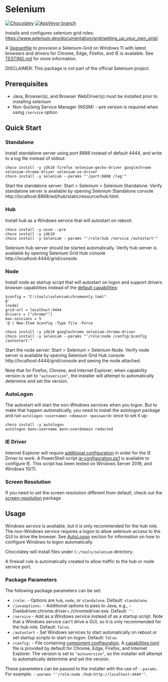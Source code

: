 ﻿# Selenium

[![Chocolatey](https://img.shields.io/chocolatey/dt/selenium.svg)](https://chocolatey.org/packages/Selenium)
[![AppVeyor branch](https://img.shields.io/appveyor/ci/dhoer/choco-selenium/master.svg)](https://ci.appveyor.com/project/dhoer/choco-selenium)

Installs and configures selenium grid roles:
https://www.selenium.dev/documentation/grid/setting_up_your_own_grid/.

A [Vagrantfile](https://github.com/dhoer/choco-selenium/blob/master/Vagrantfile)
to provision a Selenium-Grid on Windows 11 with latest browsers
and drivers for Chrome, Edge, Firefox, and IE is available. See
[TESTING.md](https://github.com/dhoer/choco-selenium/blob/master/TESTING.md)
for more information.

DISCLAIMER: This package is not part of the official Selenium project.

## Prerequisites

- Java, Browser(s), and Browser WebDriver(s) must be installed prior to
installing selenium
- Non-Sucking Service Manager (NSSM) --pre version is required when
using `/service` option

## Quick Start

### Standalone

Install standalone server using port 8888 instead of default 4444,
and write to a log file instead of stdout:

    choco install -y jdk10 firefox selenium-gecko-driver googlechrome selenium-chrome-driver selenium-ie-driver
    choco install -y selenium --params "'/port:8888 /log'"

Start the standalone server: Start > Selenium > Selenium Standalone.
Verify standalone server is available by opening Selenium Standalone
console http://localhost:8888/wd/hub/static/resource/hub.html.

### Hub

Install hub as a Windows service that will autostart on reboot:

    choco install -y nssm --pre
    choco install -y jdk10
    choco install -y selenium --params "'/role:hub /service /autostart'"

Selenium hub server should be started automatically.
Verify hub server is available by opening Selenium Grid Hub console
http://localhost:4444/grid/console.

### Node

Install node as startup script that will autostart on logon and
support drivers browser capabilities instead of the
[default capabilities](https://github.com/dhoer/choco-selenium/blob/master/tools/capabilities.toml):

    $config = "C:\tools\selenium\chromeonly.toml"
    @'
    [node]
    grid-url = localhost:4444
    drivers = ["chrome""]
    max-sessions = 5
    '@ | New-Item $config -Type file -Force

    choco install -y jdk10 googlechrome selenium-chrome-driver
    choco install -y selenium --params "'/role:node /config:$config /autostart'"

Start the node server: Start > Selenium > Selenium Node.
Verify node server is available by opening Selenium Grid Hub console
http://localhost:4444/grid/console and seeing the node attached.

Note that for Firefox, Chrome, and Internet Explorer; when capability
version is set to `"autoversion"`, the installer will attempt to
automatically determine and set the version.

### AutoLogon

The autostart will start the non-Windows services when you logon.  But
to make that happen automatically, you need to install the autologon
package and run `autologon <username> <domain> <password>` once to set
it up:

```
choco install -y autologon
autologon $env:username $env:userdomain redacted
```

### IE Driver

Internet Explorer will require
[additional configuration](https://github.com/SeleniumHQ/selenium/wiki/InternetExplorerDriver#required-configuration)
in order for the IE Driver to work. A PowerShell script
[ie-configuration.ps1](https://github.com/dhoer/choco-selenium/blob/master/ie-configuration.ps1)
is available to configure IE. This script has been tested on
Windows Server 2016, and Windows 10/11.

### Screen Resolution

If you need to set the screen resolution different from default, check
out the
[screen-resolution](https://chocolatey.org/packages/screen-resolution)
package.


## Usage

Windows service is available, but it is only recommended for the hub
role. The non-Windows service requires a logon to allow
selenium access to the GUI to drive the browser. See
[AutoLogon](https://github.com/dhoer/choco-selenium#autologon) section
for information on how to configure Windows to logon automatically.

Chocolatey will install files under `C:/tools/selenium` directory.

A firewall rule is automatically created to allow traffic to the
hub or node service port.

### Package Parameters

The following package parameters can be set:

- `/role:` - Options are `hub`, `node`, or `standalone`.
    Default: `standalone`.
- `/javaoptions:` - Additional options to pass to Java, e.g.,
    -Dwebdriver.chrome.driver=./chromedriver.exe.
    Default: `''`.
- `/service` - Add as a Windows service instead of as a startup script.
    Note that a Windows service can't drive a GUI, so it is only
    recommended for the hub role. Default: `false`.
- `/autostart` - Set Windows services to start automatically on reboot
    or set startup scripts to start on logon.  Default: `false`.
- `/config:` - File containing [component configuration](https://www.selenium.dev/documentation/grid/configuring_components/). 
    A [capabilities.toml](https://github.com/dhoer/choco-selenium/blob/master/tools/capabilities.toml) file
    is provided by default for Chrome, Edge, Firefox, and Internet
    Explorer.  The version is set to `"autoversion"`, so the installer
    will attempt to automatically determine and set the version.

These parameters can be passed to the installer with the use of
`--params`. For example:
`--params "'/role:node /hub:http://localhost:4444'"`.
